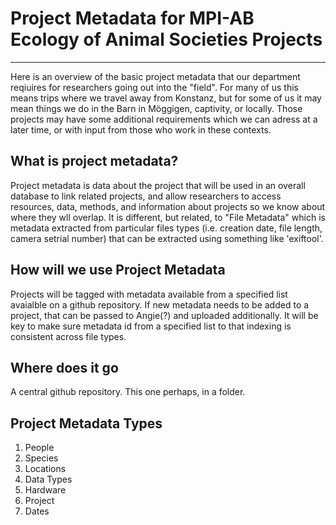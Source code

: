 # Project Metadata for MPI-AB Ecology of Animal Societies Projects
***
Here is an overview of the basic project metadata that our department reqiuires for researchers going out into the "field".
For many of us this means trips where we travel away from Konstanz, but for some of us it may mean things we do in the Barn in Möggigen, captivity, or locally.
Those projects may have some additional requirements which we can adress at a later time, or with input from those who work in these contexts.

## What is project metadata?
Project metadata is data about the project that will be used in an overall database to link related projects, and allow researchers to access resources, data, methods, and information about projects so we know about where they wll overlap. It is different, but related, to "File Metadata" which is metadata extracted from particular files types (i.e. creation date, file length, camera setrial number) that can be extracted using something like 'exiftool'.

## How will we use Project Metadata
Projects will be tagged with metadata available from a specified list avaialble on a github repository. If new metadata needs to be added to a project, that can be passed to Angie(?) and uploaded additionally. It will be key to make sure metadata id from a specified list to that indexing is consistent across file types.

## Where does it go
A central github repository. This one perhaps, in a folder.

## Project Metadata Types
1. People
2. Species
3. Locations
4. Data Types
5. Hardware
6. Project
7. Dates


